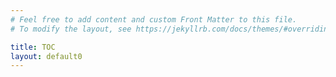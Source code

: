 ```yaml
---
# Feel free to add content and custom Front Matter to this file.
# To modify the layout, see https://jekyllrb.com/docs/themes/#overriding-theme-defaults

title: TOC
layout: default0
---
```

